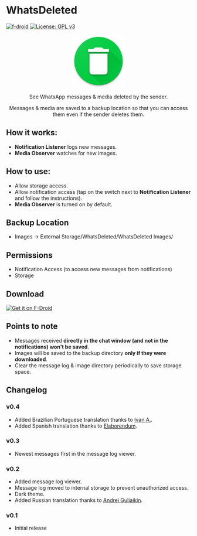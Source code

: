 # WhatsDeleted

[![f-droid](https://img.shields.io/f-droid/v/com.gmail.anubhavdas54.whatsdeleted.svg)](https://f-droid.org/packages/com.gmail.anubhavdas54.whatsdeleted/)
[![License: GPL v3](https://img.shields.io/badge/License-GPLv3-blue.svg)](https://www.gnu.org/licenses/gpl-3.0)

<p align="center">
  <img src="https://raw.githubusercontent.com/4nubhav/WhatsDeleted/master/app/src/main/res/mipmap-xxhdpi/ic_launcher_round.png" alt="app-icon">
</p>

<p align="center">See WhatsApp messages & media deleted by the sender.</p>
<p align="center">Messages & media are saved to a backup location so that you can access them even if the sender deletes them.</p>

## How it works:

* **Notification Listener** logs new messages.
* **Media Observer** watches for new images.

## How to use:

* Allow storage access.
* Allow notification access (tap on the switch next to **Notification Listener** and follow the instructions).
* **Media Observer** is turned on by default.

## Backup Location

* Images -> External Storage/WhatsDeleted/WhatsDeleted Images/

## Permissions

* Notification Access (to access new messages from notifications)
* Storage

## Download

[<img src="https://fdroid.gitlab.io/artwork/badge/get-it-on.png"
     alt="Get it on F-Droid"
     height="70">](https://f-droid.org/packages/com.gmail.anubhavdas54.whatsdeleted/)

## Points to note

* Messages received **directly in the chat window (and not in the notifications) won't be saved**.
* Images will be saved to the backup directory **only if they were downloaded**.
* Clear the message log & image directory periodically to save storage space.

## Changelog

### v0.4

* Added Brazilian Portuguese translation thanks to [Ivan A.](https://github.com/iraamaro).
* Added Spanish translation thanks to [Elaborendum](https://github.com/Elaborendum).

### v0.3

* Newest messages first in the message log viewer.

### v0.2

* Added message log viewer.
* Message log moved to internal storage to prevent unauthorized access.
* Dark theme.
* Added Russian translation thanks to [Andrei Guliaikin](https://github.com/guland2000).

### v0.1

* Initial release
